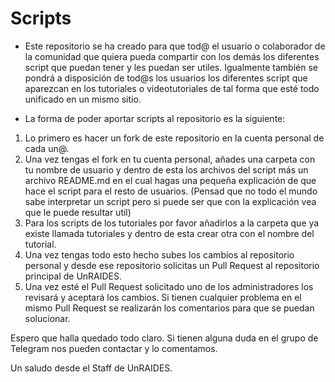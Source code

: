 # Scripts

   - Este repositorio se ha creado para que tod@ el usuario o colaborador de la comunidad que quiera pueda compartir con los demás los diferentes script que puedan tener y les puedan ser utiles.
    Igualmente también se pondrá a disposición de tod@s los usuarios los diferentes script que aparezcan en los tutoriales o videotutoriales de tal forma que esté todo unificado en un mismo sitio.
    
   - La forma de poder aportar scripts al repositorio es la siguiente:

1. Lo primero es hacer un fork de este repositorio en la cuenta personal de cada un@.
2. Una vez tengas el fork en tu cuenta personal, añades una carpeta con tu nombre de usuario y dentro de esta los archivos del script más un archivo README.md en el cual hagas una pequeña explicación de que hace el script para el resto de usuarios. (Pensad que no todo el mundo sabe interpretar un script pero si puede ser que con la explicación vea que le puede resultar util)
3. Para los scripts de los tutoriales por favor añadirlos a la carpeta que ya existe llamada tutoriales y dentro de esta crear otra con el nombre del tutorial.
4. Una vez tengas todo esto hecho subes los cambios al repositorio personal y desde ese repositorio solicitas un Pull Request al repositorio principal de UnRAIDES.
5. Una vez esté el Pull Request solicitado uno de los administradores los revisará y aceptará los cambios. Si tienen cualquier problema en el mismo Pull Request se realizarán los comentarios para que se puedan solucionar.

  Espero que halla quedado todo claro. Si tienen alguna duda en el grupo de Telegram nos pueden contactar y lo comentamos.
  
  Un saludo desde el Staff de UnRAIDES.

